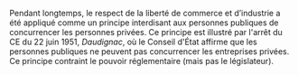 Pendant longtemps, le respect de la liberté de commerce et d’industrie a été appliqué comme un principe interdisant aux personnes publiques de concurrencer les personnes privées. Ce principe est illustré par l'arrêt du CE du 22 juin 1951, _Daudignac_, où le Conseil d'État affirme que les personnes publiques ne peuvent pas concurrencer les entreprises privées. Ce principe contraint le pouvoir réglementaire (mais pas le législateur).
